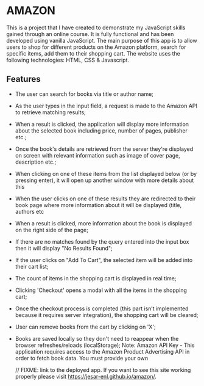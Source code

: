 # AMAZON

This is a project that I have created to demonstrate my JavaScript skills gained through an online course.
It is fully functional and has been developed using vanilla JavaScript.
The main purpose of this app is to allow users to shop for different products on the Amazon platform, search for specific items, add them to their shopping cart.
The website uses the following technologies: HTML, CSS & Javascript.

## Features

- The user can search for books via title or author name;
- As the user types in the input field, a request is made to the Amazon API to retrieve matching results;
- When a result is clicked, the application will display more information about the selected book including price, number of pages, publisher etc.;
- Once the book's details are retrieved from the server they're displayed on screen with relevant information such as image of cover page, description etc.;
- When clicking on one of these items from the list displayed below (or by pressing enter), it will open up another window with more details about this
- When the user clicks on one of these results they are redirected to their book page where more information about it will be displayed (title, authors etc
- When a result is clicked, more information about the book is displayed on the right side of the page;
- If there are no matches found by the query entered into the input box then it will display "No Results Found";
- If the user clicks on "Add To Cart", the selected item will be added into their cart list;
- The count of items in the shopping cart is displayed in real time;
- Clicking 'Checkout' opens a modal with all the items in the shopping cart;
- Once the checkout process is completed (this part isn’t implemented because it requires server integration), the shopping cart will be cleared;
- User can remove books from the cart by clicking on 'X';
- Books are saved locally so they don't need to reappear when the browser refreshes/reloads (localStorage);
  Note:
  Amazon API Key - This application requires access to the Amazon Product Advertising API in order to fetch book data. You must provide your own
  
  <!--
  TODO:
  1. Add functionality to increase / decrease quantity of items in cart.
  2. Provide the link to the deployed application.
  -->

  // FIXME: link to the deployed app.
  If you want to see this site working properly please visit <https://jesar-enl.github.io/amazon/>.
